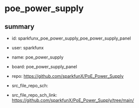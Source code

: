 # poe_power_supply
 
## summary 
* id: sparkfunx_poe_power_supply_poe_power_supply_panel
* user: sparkfunx
* name: poe_power_supply
* board: poe_power_supply_panel
* repo: https://github.com/sparkfunX/PoE_Power_Supply



* src_file_repo_sch: 
* src_file_repo_sch_link: https://github.com/sparkfunX/PoE_Power_Supply/tree/main/






